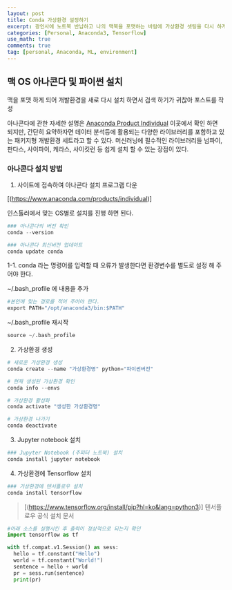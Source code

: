 ```yaml
---
layout: post
title: Conda 가상환경 설정하기 
excerpt: 광인사에 노트북 반납하고 나의 맥북을 포맷하는 바람에 가상환경 셋팅을 다시 하게 되었는데 남의 블로그에서 찾기 귀찮아 정리 하는 차원에서 쓴 POST, https://www.anaconda.com/products/individual 에서 다운 받고.. GUI 설치 방법도 있고, Line command 방법이 있는데 터미널에 익숙해서 커맨드로 설치.. 
categories: [Personal, Anaconda3, Tensorflow]
use_math: true
comments: true
tag: [personal, Anaconda, ML, environment]
---
```


## 맥 OS 아나콘다 및 파이썬 설치

맥을 포맷 하게 되어 개발환경을 새로 다시 설치 하면서 검색 하기가 귀찮아 포스트를 작성

아나콘다에 관한 자세한 설명은 [Anaconda Product Individual](https://www.anaconda.com/products/individual) 이곳에서 확인 하면 되지만, 간단히 요약하자면 데이터 분석등에 활용되는 다양한 라이브러리를 포함하고 있는 패키지형 개발환경 세트라고 할 수 있다. 머신러닝에 필수적인 라이브러리들 넘파이, 판다스, 사이파이, 케라스, 사이킷런 등 쉽게 설치 할 수 있는 장점이 있다.

### 아나콘다 설치 방법

1. 사이트에 접속하여 아나콘다 설치 프로그램 다운

[(https://www.anaconda.com/products/individual)] 

인스톨러에서 맞는 OS별로 설치를 진행 하면 된다.

~~~ Python
### 아나콘다의 버전 확인
conda --version

### 아나콘다 최신버전 업데이트
conda update conda
~~~

1-1. conda 라는 명령어를 입력할 때 오류가 발생한다면 환경변수를 별도로 설정 해 주어야 한다.

~/.bash_profile 에 내용을 추가
~~~ Python
#본인에 맞는 경로를 적어 주어야 한다.
export PATH="/opt/anaconda3/bin:$PATH"
~~~

~/.bash_profile 재시작
~~~ Python
source ~/.bash_profile
~~~

2. 가상환경 생성

~~~ Python
# 새로운 가상환경 생성
conda create --name "가상환경명" python="파이썬버전"

# 현재 생성된 가상환경 확인
conda info --envs

# 가상환경 활성화
conda activate "생성한 가상환경명"

# 가상환경 나가기
conda deactivate
~~~

3. Jupyter notebook 설치

~~~ Python
### Jupyter Notebook (주피터 노트북) 설치
conda install jupyter notebook
~~~

4. 가상환경에 Tensorflow 설치

~~~ Python
### 가상환경에 텐서플로우 설치
conda install tensorflow
~~~

> [(https://www.tensorflow.org/install/pip?hl=ko&lang=python3)] 텐서플로우 공식 설치 문서

~~~ Python
#아래 소스를 실행시킨 후 출력이 정상적으로 되는지 확인
import tensorflow as tf

with tf.compat.v1.Session() as sess:
  hello = tf.constant("Hello")
  world = tf.constant("World!")
  sentence = hello + world
  pr = sess.run(sentence)
  print(pr)
~~~
